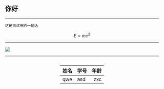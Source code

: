 ## 你好
___

`这是测试用的一句话`

$$E=mc^2$$

***

![](https://raw.githubusercontent.com/fantakeoff/pictures/master/imgs/202305291253041.png)

***

<div style="width: auto;display: table;margin:0 auto;">

|姓名|学号|年龄|
|----|:--|---:|
|qwe|asd|zxc|

</div>
